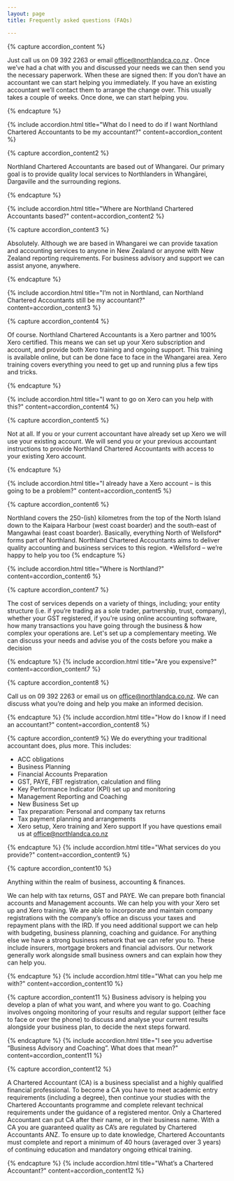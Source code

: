 ```yaml
---
layout: page
title: Frequently asked questions (FAQs)

---
```










{% capture accordion_content %}

Just call us on 09 392 2263 or email office@northlandca.co.nz . Once we’ve had a chat with you and discussed your needs we can then send you the necessary paperwork. When these are signed then: If you don’t have an accountant we can start helping you immediately. If you have an existing accountant we’ll contact them to arrange the change over. This usually takes a couple of weeks. Once done, we can start helping you.

{% endcapture %}

{% include accordion.html title="What do I need to do if I want Northland Chartered Accountants to be my accountant?" content=accordion_content %}



{% capture accordion_content2 %}

Northland Chartered Accountants are based out of Whangarei. Our primary goal is to provide quality local services to Northlanders in Whangārei, Dargaville and the surrounding regions.


{% endcapture %}

{% include accordion.html title="Where are Northland Chartered Accountants based?" content=accordion_content2 %}

{% capture accordion_content3 %}

Absolutely. Although we are based in Whangarei we can provide taxation and accounting services to anyone in New Zealand or anyone with New Zealand reporting requirements. For business advisory and support we can assist anyone, anywhere.

{% endcapture %}

{% include accordion.html title="I’m not in Northland, can Northland Chartered Accountants still be my accountant?" content=accordion_content3 %}

{% capture accordion_content4 %}

Of course. Northland Chartered Accountants is a Xero partner and 100% Xero certified. This means we can set up your Xero subscription and account, and provide both Xero training and ongoing support. This training is available online, but can be done face to face in the Whangarei area. Xero training covers everything you need to get up and running plus a few tips and tricks.

{% endcapture %}

{% include accordion.html title="I want to go on Xero can you help with this?" content=accordion_content4 %}


{% capture accordion_content5 %}

Not at all. If you or your current accountant have already set up Xero we will use your existing account. We will send you or your previous accountant instructions to provide Northland Chartered Accountants with access to your existing Xero account.


{% endcapture %}

{% include accordion.html title="I already have a Xero account – is this going to be a problem?" content=accordion_content5 %}




{% capture accordion_content6 %}

Northland covers the 250-(ish) kilometres from the top of the North Island down to the Kaipara Harbour (west coast boarder) and the south-east of Mangawhai (east coast boarder). Basically, everything North of Wellsford* forms part of Northland. Northland Chartered Accountants aims to deliver quality accounting and business services to this region.
*Wellsford – we’re happy to help you too
{% endcapture %}

{% include accordion.html title="Where is Northland?" content=accordion_content6 %}

{% capture accordion_content7 %}

The cost of services depends on a variety of things, including; your entity structure (i.e. if you’re trading as a sole trader, partnership, trust, company), whether your GST registered, if you're using online accounting software, how many transactions you have going through the business & how complex your operations are. Let's set up a complementary meeting. We can discuss your needs and advise you of the costs before you make a decision


{% endcapture %}
{% include accordion.html title="Are you expensive?" content=accordion_content7 %}

{% capture accordion_content8 %}

Call us on 09 392 2263 or email us on office@northlandca.co.nz. We can discuss what you’re doing and help you make an informed decision.


{% endcapture %}
{% include accordion.html title="How do I know if I need an accountant?" content=accordion_content8 %}

{% capture accordion_content9 %}
We do everything your traditional accountant does, plus more. This includes:

- ACC obligations
- Business Planning
- Financial Accounts Preparation
- GST, PAYE, FBT registration, calculation and filing
- Key Performance Indicator (KPI) set up and monitoring
- Management Reporting and Coaching
- New Business Set up
- Tax preparation: Personal and company tax returns
- Tax payment planning and arrangements
- Xero setup, Xero training and Xero support
If you have questions email us at office@northlandca.co.nz

{% endcapture %}
{% include accordion.html title="What services do you provide?" content=accordion_content9 %}

{% capture accordion_content10 %}


Anything within the realm of business, accounting & finances.

We can help with tax returns, GST and PAYE.
We can prepare both financial accounts and Management accounts.
We can help you with your Xero set up and Xero training. We are able to incorporate and maintain company registrations with the company’s office an discuss your taxes and repayment plans with the IRD. If you need additional support we can help with budgeting, business planning, coaching and guidance.
For anything else we have a strong business network that we can refer you to. These include insurers, mortgage brokers and financial advisors. Our network generally work alongside small business owners and can explain how they can help you.



{% endcapture %}
{% include accordion.html title="What can you help me with?" content=accordion_content10 %}

{% capture accordion_content11 %}
Business advisory is helping you develop a plan of what you want, and where you want to go. Coaching involves ongoing monitoring of your results and regular support (either face to face or over the phone) to discuss and analyse your current results alongside your business plan, to decide the next steps forward.

{% endcapture %}
{% include accordion.html title="I see you advertise “Business Advisory and Coaching”. What does that mean?" content=accordion_content11 %}

{% capture accordion_content12 %}

A Chartered Accountant (CA) is a business specialist and a highly qualified financial professional. To become a CA you have to meet academic entry requirements (including a degree), then continue your studies with the Chartered Accountants programme and complete relevant technical requirements under the guidance of a registered mentor. Only a Chartered Accountant can put CA after their name, or in their business name. With a CA you are guaranteed quality as CA’s are regulated by Chartered Accountants ANZ. To ensure up to date knowledge, Chartered Accountants must complete and report a minimum of 40 hours (averaged over 3 years) of continuing education and mandatory ongoing ethical training.

{% endcapture %}
{% include accordion.html title="What’s a Chartered Accountant?" content=accordion_content12 %}

